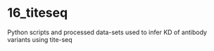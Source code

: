 # 16_titeseq
Python scripts and processed data-sets used to infer KD of antibody variants using tite-seq
